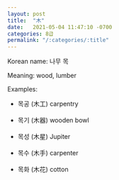 ```yaml
---
layout: post
title:  "木"
date:   2021-05-04 11:47:10 -0700
categories: 8급
permalink: "/:categories/:title"
---
```


Korean name: 나무 목

Meaning: wood, lumber

Examples:
* 목공 (木工) carpentry <br><br>
* 목기 (木器) wooden bowl <br><br>
* 목성 (木星) Jupiter <br><br>
* 목수 (木手) carpenter <br><br>
* 목화 (木花) cotton <br><br>